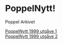 # PoppelNytt!

Poppel Arkivet

[PoppelNytt 1999 utgåve 1](poppelnytt/poppel-1999-1)  
[PoppelNytt 1999 utgåve 2](poppelnytt/poppel-1999-2)  

